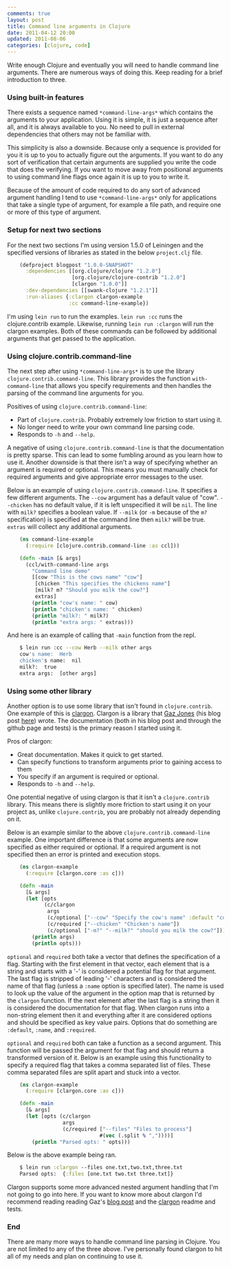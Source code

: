```yaml
---
comments: true
layout: post
title: Command line arguments in Clojure
date: 2011-04-12 20:00
updated: 2011-08-06
categories: [clojure, code]
---
```


Write enough Clojure and eventually you will need to handle command line arguments. There are numerous ways of doing this. Keep reading for a brief introduction to three.

### Using built-in features

There exists a sequence named `*command-line-args*` which contains the arguments to your application. Using it is simple, it is just a sequence after all, and it is always available to you. No need to pull in external dependencies that others may not be familiar with.

This simplicity is also a downside. Because only a sequence is provided for you it is up to you to actually figure out the arguments. If you want to do any sort of verification that certain arguments are supplied you write the code that does the verifying. If you want to move away from positional arguments to using command line flags once again it is up to you to write it.

Because of the amount of code required to do any sort of advanced argument handling I tend to use `*command-line-args*` only for applications that take a single type of argument, for example a file path, and require one or more of this type of argument.

### Setup for next two sections

For the next two sections I'm using version 1.5.0 of Leiningen and the specified versions of libraries as stated in the below `project.clj` file.

``` clojure
    (defproject blogpost "1.0.0-SNAPSHOT"
      :dependencies [[org.clojure/clojure "1.2.0"]
                     [org.clojure/clojure-contrib "1.2.0"]
                     [clargon "1.0.0"]]
      :dev-dependencies [[swank-clojure "1.2.1"]]
      :run-aliases {:clargon clargon-example
                    :cc command-line-example})
```

I'm using `lein run` to run the examples. `lein run :cc` runs the clojure.contrib example. Likewise, running `lein run :clargon` will run the clargon examples. Both of these commands can be followed by additional arguments that get passed to the application.

### Using clojure.contrib.command-line

The next step after using `*command-line-args*` is to use the library `clojure.contrib.command-line`. This library provides the function `with-command-line` that allows you specify requirements and then handles the parsing of the command line arguments for you.

Positives of using `clojure.contrib.command-line`:
* Part of `clojure.contrib`. Probably extremely low friction to start using it.
* No longer need to write your own command line parsing code.
* Responds to `-h` and `--help`.

A negative of using `clojure.contrib.command-line` is that the documentation is pretty sparse. This can lead to some fumbling around as you learn how to use it. Another downside is that there isn't a way of specifying whether an argument is required or optional. This means you must manually check for required arguments and give appropriate error messages to the user.

Below is an example of using `clojure.contrib.command-line`. It specifies a few different arguments. The `--cow` argument has a default value of "cow". `--chicken` has no default value, if it is left unspecified it will be `nil`. The line with `milk?` specifies a boolean value. If `--milk` (or `-m` because of the `m?` specification) is specified at the command line then `milk?` will be true. `extras` will collect any additional arguments.

``` clojure
    (ns command-line-example
      (:require [clojure.contrib.command-line :as ccl]))

    (defn -main [& args]
      (ccl/with-command-line args
        "Command line demo"
        [[cow "This is the cows name" "cow"]
         [chicken "This specifies the chickens name"]
         [milk? m? "Should you milk the cow?"]
         extras]
        (println "cow's name: " cow)
        (println "chicken's name: " chicken)
        (println "milk?: " milk?)
        (println "extra args: " extras)))
```

And here is an example of calling that `-main` function from the repl.

``` bash
    $ lein run :cc --cow Herb --milk other args
    cow's name:  Herb
    chicken's name:  nil
    milk?:  true
    extra args:  [other args]
```

### Using some other library

Another option is to use some library that isn't found in `clojure.contrib`. One example of this is [clargon](https://github.com/gar3thjon3s/clargon). Clargon is a library that [Gaz Jones](http://blog.gaz-jones.com/) (his blog post [here](http://blog.gaz-jones.com/post/2528825514/command-line-applications-in-clojure)) wrote. The documentation (both in his blog post and through the github page and tests) is the primary reason I started using it.

Pros of clargon:
* Great documentation. Makes it quick to get started.
* Can specify functions to transform arguments prior to gaining access to them
* You specify if an argument is required or optional.
* Responds to `-h` and `--help`.

One potential negative of using clargon is that it isn't a `clojure.contrib` library. This means there is slightly more friction to start using it on your project as, unlike `clojure.contrib`, you are probably not already depending on it.

Below is an example similar to the above `clojure.contrib.command-line` example. One important difference is that some arguments are now specified as either required or optional. If a required argument is not specified then an error is printed and execution stops.

``` clojure
    (ns clargon-example
      (:require [clargon.core :as c]))

    (defn -main
      [& args]
      (let [opts
            (c/clargon
             args
             (c/optional ["--cow" "Specify the cow's name" :default "cow"])
             (c/required ["--chicken" "Chicken's name"])
             (c/optional ["-m?" "--milk?" "should you milk the cow?"]))]
        (println args)
        (println opts)))
```

`optional` and `required` both take a vector that defines the specification of a flag. Starting with the first element in that vector, each element that is a string and starts with a '-' is considered a potential flag for that argument. The last flag is stripped of leading '-' characters and is considered the name of that flag (unless a `:name` option is specified later). The name is used to look up the value of the argument in the option map that is returned by the `clargon` function. If the next element after the last flag is a string then it is considered the documentation for that flag. When clargon runs into a non-string element then it and everything after it are considered options and should be specified as key value pairs. Options that do something are `:default`, `:name`, and `:required`.

`optional` and `required` both can take a function as a second argument. This function will be passed the argument for that flag and should return a transformed version of it. Below is an example using this functionality to specify a required flag that takes a comma separated list of files. These comma separated files are split apart and stuck into a vector.

``` clojure
    (ns clargon-example
      (:require [clargon.core :as c]))

    (defn -main
      [& args]
      (let [opts (c/clargon
                  args
                  (c/required ["--files" "Files to process"]
                              #(vec (.split % ","))))]
        (println "Parsed opts: " opts)))
```

Below is the above example being ran.

``` clojure
    $ lein run :clargon --files one.txt,two.txt,three.txt
    Parsed opts:  {:files [one.txt two.txt three.txt]}
```

Clargon supports some more advanced nested argument handling that I'm not going to go into here. If you want to know more about clargon I'd recommend reading reading Gaz's [blog post](http://blog.gaz-jones.com/post/2528825514/command-line-applications-in-clojure) and the [clargon](https://github.com/gar3thjon3s/clargon) readme and tests.

### End

There are many more ways to handle command line parsing in Clojure. You are not limited to any of the three above. I've personally found clargon to hit all of my needs and plan on continuing to use it.


